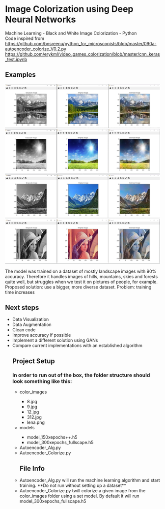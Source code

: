 # Image Colorization using Deep Neural Networks
Machine Learning - Black and White Image Colorization - Python  
Code inspired from  
https://github.com/bnsreenu/python_for_microscopists/blob/master/090a-autoencoder_colorize_V0.2.py  
https://github.com/erykml/video_games_colorization/blob/master/cnn_keras_test.ipynb  

## Examples

![image not found](https://github.com/LightlySaltedJam/ImageColorization/blob/main/Examples/Example1.PNG)
![image not found](https://github.com/LightlySaltedJam/ImageColorization/blob/main/Examples/Example2.PNG)
![image not found](https://github.com/LightlySaltedJam/ImageColorization/blob/main/Examples/Example4.PNG)
![image not found](https://github.com/LightlySaltedJam/ImageColorization/blob/main/Examples/Example3.PNG)

The model was trained on a dataset of mostly landscape images with 90% accuracy. Therefore it handles images of hills, mountains, skies and forests quite well, but struggles when we test it on pictures of people, for example.  
Proposed solution: use a bigger, more diverse dataset. Problem: training time increases

## Next steps

<ul>
  <li>Data Visualization</li>
  <li>Data Augmentation</li>
  <li>Clean code</li>
  <li>Improve accuracy if possible</li>
  <li>Implement a different solution using GANs</li>
  <li>Compare current implementations with an established algorithm</li>

## Project Setup 
### In order to run out of the box, the folder structure should look something like this:
<ul>
  <li>color_images</li>
  <ul>
    <li>8.jpg</li>
    <li>9.jpg</li>
    <li>12.jpg</li>
    <li>312.jpg</li>
    <li>lena.png</li>
  </ul>
  <li>models</li>
  <ul>
    <li>model_150xepochs++.h5</li>
    <li>model_300xepochs_fullscape.h5</li>
  </ul>
<li>Autoencoder_Alg.py</li>
<li>Autoencoder_Colorize.py</li>


## File Info

<li>Autoencoder_Alg.py will run the machine learning algorithm and start training. **Do not run without setting up a dataset** </li>
<li>Autoencoder_Colorize.py twill colorize a given image from the color_images folder using a set model. By default it will run model_300xepochs_fullscape.h5</li>


